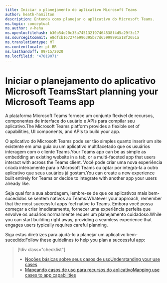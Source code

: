 ```yaml
---
title: Iniciar o planejamento do aplicativo Microsoft Teams
author: heath-hamilton
description: Entenda como planejar o aplicativo do Microsoft Teams.
ms.topic: conceptual
ms.author: v-heha
ms.openlocfilehash: b30b54e20c35a745132197464538f4d5a29f3c17
ms.sourcegitcommit: e8dfcb167274e996395b77d65999991a18f2051a
ms.translationtype: MT
ms.contentlocale: pt-BR
ms.lasthandoff: 09/15/2020
ms.locfileid: "47819071"
---
```

# <a name="start-planning-your-microsoft-teams-app"></a><span data-ttu-id="bb54c-103">Iniciar o planejamento do aplicativo Microsoft Teams</span><span class="sxs-lookup"><span data-stu-id="bb54c-103">Start planning your Microsoft Teams app</span></span>

<span data-ttu-id="bb54c-104">A plataforma Microsoft Teams fornece um conjunto flexível de recursos, componentes de interface do usuário e APIs para compilar seu aplicativo.</span><span class="sxs-lookup"><span data-stu-id="bb54c-104">The Microsoft Teams platform provides a flexible set of capabilities, UI components, and APIs to build your app.</span></span>

<span data-ttu-id="bb54c-105">O aplicativo do Microsoft Teams pode ser tão simples quanto inserir um site existente em uma guia ou um aplicativo multifacetado que os usuários interagem com o cliente Teams.</span><span class="sxs-lookup"><span data-stu-id="bb54c-105">Your Teams app can be as simple as embedding an existing website in a tab, or a multi-faceted app that users interact with across the Teams client.</span></span> <span data-ttu-id="bb54c-106">Você pode criar uma nova experiência criada inteiramente para o Microsoft Teams ou optar por integrá-la a outro aplicativo que seus usuários já gostam.</span><span class="sxs-lookup"><span data-stu-id="bb54c-106">You can create a new experience built entirely for Teams or decide to integrate with another app your users already like.</span></span>

<span data-ttu-id="bb54c-107">Seja qual for a sua abordagem, lembre-se de que os aplicativos mais bem-sucedidos se sentem nativos ao Teams.</span><span class="sxs-lookup"><span data-stu-id="bb54c-107">Whatever your approach, remember that the most successful apps feel native to Teams.</span></span> <span data-ttu-id="bb54c-108">Embora você possa começar a criar imediatamente, fornecer uma experiência perfeita que envolve os usuários normalmente requer um planejamento cuidadoso.</span><span class="sxs-lookup"><span data-stu-id="bb54c-108">While you can start building right away, providing a seamless experience that engages users typically requires careful planning.</span></span>

<span data-ttu-id="bb54c-109">Siga estas diretrizes para ajudá-lo a planejar um aplicativo bem-sucedido:</span><span class="sxs-lookup"><span data-stu-id="bb54c-109">Follow these guidelines to help you plan a successful app:</span></span>

> [!div class="checklist"]
>
> * [<span data-ttu-id="bb54c-110">Noções básicas sobre seus casos de uso</span><span class="sxs-lookup"><span data-stu-id="bb54c-110">Understanding your use cases</span></span>](../../concepts/design/understand-use-cases.md)
> * [<span data-ttu-id="bb54c-111">Mapeando casos de uso para recursos do aplicativo</span><span class="sxs-lookup"><span data-stu-id="bb54c-111">Mapping use cases to app capabilities</span></span>](../../concepts/design/map-use-cases.md)
